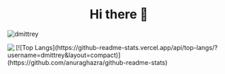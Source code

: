 <h1 align="center"> Hi there 👋 </h1>

<p align="left"><img src="https://komarev.com/ghpvc/?username=dmittrey&label=Profile%20views&color=0e75b6&style=flat" alt="dmittrey" /></p>

<p align="left"> <img align="left" src="https://github-profile-summary-cards.vercel.app/api/cards/profile-details?username=dmittrey&theme=dracula"/> </p>

<p align="left"> [![Top Langs](https://github-readme-stats.vercel.app/api/top-langs/?username=dmittrey&layout=compact)](https://github.com/anuraghazra/github-readme-stats) </p>
